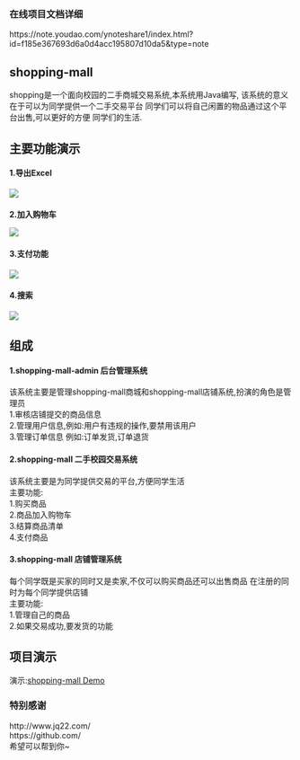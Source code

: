 
<h3>在线项目文档详细</h3>
https://note.youdao.com/ynoteshare1/index.html?id=f185e367693d6a0d4acc195807d10da5&type=note
<h2>shopping-mall</h2>
<p>shopping是一个面向校园的二手商城交易系统,本系统用Java编写,
该系统的意义在于可以为同学提供一个二手交易平台
同学们可以将自己闲置的物品通过这个平台出售,可以更好的方便
同学们的生活.</p>

<h2>主要功能演示</h2>
<h4>1.导出Excel</h4>

![](https://github.com/whitePure/shopping-mall/blob/testBranch/images/excel.gif)
<h4>2.加入购物车

![](https://github.com/whitePure/shopping-mall/blob/testBranch/images/cart.gif)
<h4>3.支付功能</h4>

![](https://github.com/whitePure/shopping-mall/blob/testBranch/images/pay.gif)
<h4>4.搜索</h4>

![](https://github.com/whitePure/shopping-mall/blob/testBranch/images/search.gif)



<h2>组成</h4>
<h4>1.shopping-mall-admin  后台管理系统</h4>
该系统主要是管理shopping-mall商城和shopping-mall店铺系统,扮演的角色是管理员<br>
1.审核店铺提交的商品信息<br>
2.管理用户信息,例如:用户有违规的操作,要禁用该用户<br>
3.管理订单信息 例如:订单发货,订单退货<br>

<h4>2.shopping-mall  二手校园交易系统</h4>
该系统主要是为同学提供交易的平台,方便同学生活<br>
主要功能:<br>
1.购买商品<br>
2.商品加入购物车<br>
3.结算商品清单<br>
4.支付商品<br>

<h4>3.shopping-mall  店铺管理系统</h4>
每个同学既是买家的同时又是卖家,不仅可以购买商品还可以出售商品
在注册的同时为每个同学提供店铺<br>
主要功能:<br>
1.管理自己的商品<br>
2.如果交易成功,要发货的功能<br>


<h2>项目演示</h2>
演示:<a href="http://whitepure.qicp.vip">shopping-mall Demo</a><br>


<h3>特别感谢</h3>
http://www.jq22.com/<br>
https://github.com/
<br>
<span>希望可以帮到你~</span>
